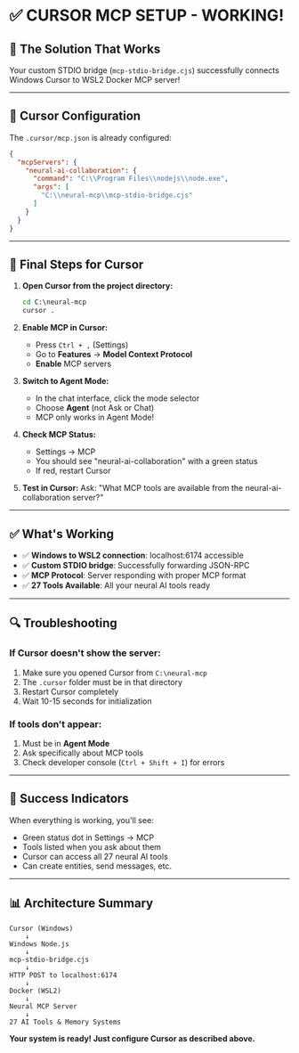 # ✅ CURSOR MCP SETUP - WORKING!

## 🎯 The Solution That Works

Your custom STDIO bridge (`mcp-stdio-bridge.cjs`) successfully connects Windows Cursor to WSL2 Docker MCP server!

---

## 📝 Cursor Configuration

The `.cursor/mcp.json` is already configured:
```json
{
  "mcpServers": {
    "neural-ai-collaboration": {
      "command": "C:\\Program Files\\nodejs\\node.exe",
      "args": [
        "C:\\neural-mcp\\mcp-stdio-bridge.cjs"
      ]
    }
  }
}
```

---

## 🚀 Final Steps for Cursor

1. **Open Cursor from the project directory:**
   ```cmd
   cd C:\neural-mcp
   cursor .
   ```

2. **Enable MCP in Cursor:**
   - Press `Ctrl + ,` (Settings)
   - Go to **Features** → **Model Context Protocol**
   - **Enable** MCP servers

3. **Switch to Agent Mode:**
   - In the chat interface, click the mode selector
   - Choose **Agent** (not Ask or Chat)
   - MCP only works in Agent Mode!

4. **Check MCP Status:**
   - Settings → MCP
   - You should see "neural-ai-collaboration" with a green status
   - If red, restart Cursor

5. **Test in Cursor:**
   Ask: "What MCP tools are available from the neural-ai-collaboration server?"

---

## ✅ What's Working

- ✅ **Windows to WSL2 connection**: localhost:6174 accessible
- ✅ **Custom STDIO bridge**: Successfully forwarding JSON-RPC
- ✅ **MCP Protocol**: Server responding with proper MCP format
- ✅ **27 Tools Available**: All your neural AI tools ready

---

## 🔍 Troubleshooting

### If Cursor doesn't show the server:
1. Make sure you opened Cursor from `C:\neural-mcp`
2. The `.cursor` folder must be in that directory
3. Restart Cursor completely
4. Wait 10-15 seconds for initialization

### If tools don't appear:
1. Must be in **Agent Mode**
2. Ask specifically about MCP tools
3. Check developer console (`Ctrl + Shift + I`) for errors

---

## 🎉 Success Indicators

When everything is working, you'll see:
- Green status dot in Settings → MCP
- Tools listed when you ask about them
- Cursor can access all 27 neural AI tools
- Can create entities, send messages, etc.

---

## 📊 Architecture Summary

```
Cursor (Windows)
    ↓
Windows Node.js
    ↓
mcp-stdio-bridge.cjs
    ↓
HTTP POST to localhost:6174
    ↓
Docker (WSL2)
    ↓
Neural MCP Server
    ↓
27 AI Tools & Memory Systems
```

**Your system is ready! Just configure Cursor as described above.**